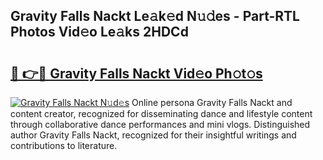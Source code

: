 ## Gravity Falls Nackt Le𝚊k𝚎d N𝚞𝚍es - Part-RTL Photos Vid𝚎o Le𝚊ks 2HDCd

# <h2><a href="http://fb6b9tw.evod.top/?m=Gravity+Falls+Nackt">🔗 👉🔴 Gravity Falls Nackt Vid𝚎o Ph𝚘t𝚘s</a></h2>

[![Gravity Falls Nackt N𝚞d𝚎s](https://i.imgur.com/8V9OHl7.gif)](http://fb6b9tw.evod.top/?m=Gravity+Falls+Nackt)
Online persona Gravity Falls Nackt and content creator, recognized for disseminating dance and lifestyle content through collaborative dance performances and mini vlogs. Distinguished author Gravity Falls Nackt, recognized for their insightful writings and contributions to literature. 
